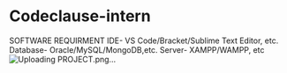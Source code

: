 # Codeclause-intern
SOFTWARE REQUIRMENT
IDE- VS Code/Bracket/Sublime Text Editor, etc.
Database- Oracle/MySQL/MongoDB,etc.
Server- XAMPP/WAMPP, etc
![Uploading PROJECT.png…]()

